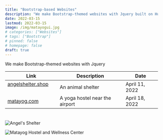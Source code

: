 ```yaml
---
title: "Bootstrap-based Websites"
description: "We make Bootstrap-themed websites with Jquery built on Hugo"
date: 2022-03-15
lastmod: 2022-03-15
image: /img/matayogui.jpg 
# categories: ["Websites"]
# tags: ["Bootstrap"]
# pinned: false
# homepage: false
draft: true
---
```



We make Bootstrap-themed websites with Jquery


Link | Description | Date
--- | --- | ---
[angelshelter.shop](https://angelshelter.shop) &nbsp; &nbsp; &nbsp; | An animal shelter | April 11, 2022
[matayog.com](https://matayog.com) &nbsp; &nbsp; &nbsp; | A yoga hostel near the airport | April 18, 2022



<!-- [neoholistic.shop](https://neoholistic.shop) &nbsp; &nbsp; &nbsp; | Hugo | 0.88.1 -->

# 

![Angel's Shelter](/img/angelui.jpg)

![Matayog Hostel and Wellness Center](/img/matayogui.jpg)
<!-- ![Neoholistic Yoga](/img/neoui.jpg) -->


